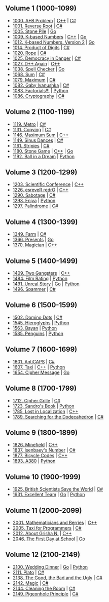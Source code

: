 ## Volume 1 (1000-1099)

- [1000. A+B Problem](https://acm.timus.ru/problem.aspx?num=1000)
  | [C++](Volume%2001/1000/cpp/main.cpp) | [C#](Volume%2001/1000/csharp/main.cs)
- [1001. Reverse Root](https://acm.timus.ru/problem.aspx?num=1001)
  | [C#](Volume%2001/1001/csharp/main.cs)
- [1005. Stone Pile](https://acm.timus.ru/problem.aspx?num=1005)
  | [Go](Volume%2001/1005/go/main.go)
- [1009. K-based Numbers](https://acm.timus.ru/problem.aspx?num=1009)
  | [C++](Volume%2001/1009/cpp/main.cpp) | [Go](Volume%2001/1009/go/main.go)
- [1012. K-based Numbers. Version 2](https://acm.timus.ru/problem.aspx?num=1012)
  | [Go](Volume%2001/1012/go/main.go)
- [1014. Product of Digits](https://acm.timus.ru/problem.aspx?num=1014)
  | [C#](Volume%2001/1014/csharp/main.cs)
- [1020. Rope](https://acm.timus.ru/problem.aspx?num=1020)
  | [C#](Volume%2001/1020/csharp/main.cs)
- [1025. Democracy in Danger](https://acm.timus.ru/problem.aspx?num=1025)
  | [C#](Volume%2001/1025/csharp/main.cs)
- [1027. D++ Again](https://acm.timus.ru/problem.aspx?num=1027)
  | [C++](Volume%2001/1027/cpp/main.cpp)
- [1038. Spell Checker](https://acm.timus.ru/problem.aspx?num=1038)
  | [Go](Volume%2001/1038/go/main.go)
- [1068. Sum](https://acm.timus.ru/problem.aspx?num=1068)
  | [C#](Volume%2001/1068/csharp/main.cs)
- [1079. Maximum](https://acm.timus.ru/problem.aspx?num=1079)
  | [C#](Volume%2001/1079/csharp/main.cs)
- [1082. Gaby Ivanushka](https://acm.timus.ru/problem.aspx?num=1082)
  | [C#](Volume%2001/1082/csharp/main.cs)
- [1083. Factorials!!!](https://acm.timus.ru/problem.aspx?num=1083)
  | [Python](Volume%2001/1083/python/main.py)
- [1086. Cryptography](https://acm.timus.ru/problem.aspx?num=1086)
  | [C#](Volume%2001/1086/csharp/main.cs)

## Volume 2 (1100-1199)

- [1119. Metro](https://acm.timus.ru/problem.aspx?num=1119)
  | [C#](Volume%2002/1119/csharp/main.cs)
- [1131. Copying](https://acm.timus.ru/problem.aspx?num=1131)
  | [C#](Volume%2002/1131/csharp/main.cs)
- [1146. Maximum Sum](https://acm.timus.ru/problem.aspx?num=1146)
  | [C++](Volume%2002/1146/cpp/main.cpp)
- [1149. Sinus Dances](https://acm.timus.ru/problem.aspx?num=1149)
  | [C#](Volume%2002/1149/csharp/main.cs)
- [1161. Stripies](https://acm.timus.ru/problem.aspx?num=1161)
  | [C#](Volume%2002/1161/csharp/main.cs)
- [1180. Stone Game](https://acm.timus.ru/problem.aspx?num=1180)
  | [C++](Volume%2002/1180/cpp/main.cpp) | [Go](Volume%2002/1180/go/main.go)
- [1192. Ball in a Dream](https://acm.timus.ru/problem.aspx?num=1192)
  | [Python](Volume%2002/1192/python/main.py)

## Volume 3 (1200-1299)

- [1203. Scientific Conference](https://acm.timus.ru/problem.aspx?num=1203)
  | [C++](Volume%2003/1203/cpp/main.cpp)
- [1226. esreveR redrO](https://acm.timus.ru/problem.aspx?num=1226)
  | [C++](Volume%2003/1226/cpp/main.cpp)
- [1290. Sabotage](https://acm.timus.ru/problem.aspx?num=1290)
  | [C#](Volume%2003/1290/csharp/main.cs)
- [1293. Eniya](https://acm.timus.ru/problem.aspx?num=1293)
  | [Python](Volume%2003/1293/python/main.py)
- [1297. Palindrome](https://acm.timus.ru/problem.aspx?num=1297)
  | [C#](Volume%2003/1297/csharp/main.cs)

## Volume 4 (1300-1399)

- [1349. Farm](https://acm.timus.ru/problem.aspx?num=1349)
  | [C#](Volume%2004/1349/csharp/main.cs)
- [1366. Presents](https://acm.timus.ru/problem.aspx?num=1366)
  | [Go](Volume%2004/1366/go/main.go)
- [1370. Magician](https://acm.timus.ru/problem.aspx?num=1370)
  | [C++](Volume%2004/1370/cpp/main.cpp)

## Volume 5 (1400-1499)

- [1409. Two Gangsters](https://acm.timus.ru/problem.aspx?num=1409)
  | [C++](Volume%2005/1409/cpp/main.cpp)
- [1484. Film Rating](https://acm.timus.ru/problem.aspx?num=1484)
  | [Python](Volume%2005/1484/python/main.py)
- [1491. Unreal Story](https://acm.timus.ru/problem.aspx?num=1491)
  | [Go](Volume%2005/1491/go/main.go) | [Python](Volume%2005/1491/python/main.py)
- [1496. Spammer](https://acm.timus.ru/problem.aspx?num=1496)
  | [C#](Volume%2005/1496/csharp/main.cs)

## Volume 6 (1500-1599)

- [1502. Domino Dots](https://acm.timus.ru/problem.aspx?num=1502)
  | [C#](Volume%2006/1502/csharp/main.cs)
- [1545. Hieroglyphs](https://acm.timus.ru/problem.aspx?num=1545)
  | [Python](Volume%2006/1545/python/main.py)
- [1563. Bayan](https://acm.timus.ru/problem.aspx?num=1563)
  | [Python](Volume%2006/1563/python/main.py)
- [1585. Penguins](https://acm.timus.ru/problem.aspx?num=1585)
  | [Python](Volume%2006/1585/python/main.py)

## Volume 7 (1600-1699)

- [1601. AntiCAPS](https://acm.timus.ru/problem.aspx?num=1601)
  | [C#](Volume%2007/1601/csharp/main.cs)
- [1607. Taxi](https://acm.timus.ru/problem.aspx?num=1607)
  | [C++](Volume%2007/1607/cpp/main.cpp) | [Python](Volume%2007/1607/python/main.py)
- [1654. Cipher Message](https://acm.timus.ru/problem.aspx?num=1654)
  | [Go](Volume%2007/1654/go/main.go)

## Volume 8 (1700-1799)

- [1712. Cipher Grille](https://acm.timus.ru/problem.aspx?num=1712)
  | [C#](Volume%2008/1712/csharp/main.cs)
- [1723. Sandro's Book](https://acm.timus.ru/problem.aspx?num=1723)
  | [Python](Volume%2008/1723/python/main.py)
- [1785. Lost in Localization](https://acm.timus.ru/problem.aspx?num=1785)
  | [C++](Volume%2008/1785/cpp/main.cpp)
- [1789. Searching for the Dodecahedron](https://acm.timus.ru/problem.aspx?num=1789)
  | [C#](Volume%2008/1789/csharp/main.cs)

## Volume 9 (1800-1899)

- [1826. Minefield](https://acm.timus.ru/problem.aspx?num=1826)
  | [C++](Volume%2009/1826/cpp/main.cpp)
- [1837. Isenbaev's Number](https://acm.timus.ru/problem.aspx?num=1837)
  | [C#](Volume%2009/1837/csharp/main.cs)
- [1877. Bicycle Codes](https://acm.timus.ru/problem.aspx?num=1877)
  | [C++](Volume%2009/1877/cpp/main.cpp)
- [1893. A380](https://acm.timus.ru/problem.aspx?num=1893)
  | [Python](Volume%2009/1893/python/main.py)

## Volume 10 (1900-1999)

- [1925. British Scientists Save the World](https://acm.timus.ru/problem.aspx?num=1925)
  | [C#](Volume%2010/1925/csharp/main.cs)
- [1931. Excellent Team](https://acm.timus.ru/problem.aspx?num=1931)
  | [Go](Volume%2010/1931/go/main.go) | [Python](Volume%2010/1931/python/main.py)

## Volume 11 (2000-2099)

- [2001. Mathematicians and Berries](https://acm.timus.ru/problem.aspx?num=2001)
  | [C++](Volume%2011/2001/cpp/main.cpp)
- [2005. Taxi for Programmers](https://acm.timus.ru/problem.aspx?num=2005)
  | [C#](Volume%2011/2005/csharp/main.cs)
- [2012. About Grisha N.](https://acm.timus.ru/problem.aspx?num=2012)
  | [C++](Volume%2011/2012/cpp/main.cpp)
- [2046. The First Day at School](https://acm.timus.ru/problem.aspx?num=2046)
  | [Go](Volume%2011/2046/go/main.go)

## Volume 12 (2100-2149)

- [2100. Wedding Dinner](https://acm.timus.ru/problem.aspx?num=2100)
  | [Go](Volume%2012/2100/go/main.go) | [Python](Volume%2012/2100/python/main.py)
- [2111. Plato](https://acm.timus.ru/problem.aspx?num=2111)
  | [C#](Volume%2012/2111/csharp/main.cs)
- [2138. The Good, the Bad and the Ugly](https://acm.timus.ru/problem.aspx?num=2138)
  | [C#](Volume%2012/2138/csharp/main.cs)
- [2142. Magic](https://acm.timus.ru/problem.aspx?num=2142)
  | [C#](Volume%2012/2142/csharp/main.cs)
- [2144. Cleaning the Room](https://acm.timus.ru/problem.aspx?num=2144)
  | [C#](Volume%2012/2144/csharp/main.cs)
- [2149. Pigeonhole Principle](https://acm.timus.ru/problem.aspx?num=2149)
  | [C#](Volume%2012/2149/csharp/main.cs)
